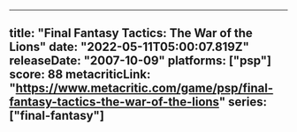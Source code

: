 
---
title: "Final Fantasy Tactics: The War of the Lions"
date: "2022-05-11T05:00:07.819Z"
releaseDate: "2007-10-09"
platforms: ["psp"]
score: 88
metacriticLink: "https://www.metacritic.com/game/psp/final-fantasy-tactics-the-war-of-the-lions"
series: ["final-fantasy"]
---
